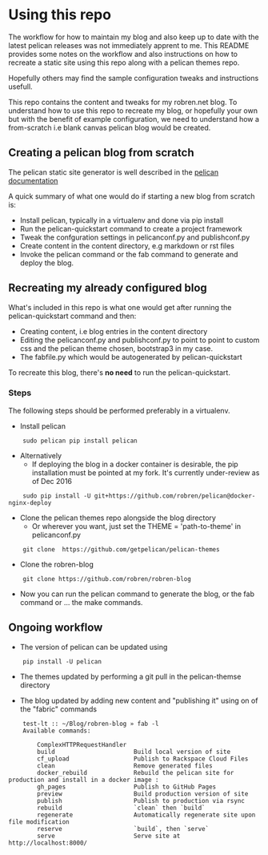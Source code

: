# Using this repo

The workflow for how to maintain my blog and also keep up to date with the
latest pelican releases was not immediately apprent to me. This README
provides some notes on the workflow and also instructions on how to recreate
a static site using this repo along with a pelican themes repo.

Hopefully others may find the sample configuration tweaks and instructions
usefull.

This repo contains the content and tweaks for my robren.net blog. To
understand how to use this repo to recreate my blog, or hopefully your own but
with the benefit of example configuration, we need to understand how a
from-scratch i.e blank canvas  pelican blog would be created.

## Creating a  pelican blog from scratch

The pelican static site generator is well described in the [pelican documentation](http://docs.getpelican.com/en/3.7.0/index.html)

A quick summary of what one would do if starting a new blog from scratch is:

- Install pelican, typically in a virtualenv and done via pip install
- Run the pelican-quickstart command to create a project framework
- Tweak the confguration settings in pelicanconf.py and publishconf.py
- Create content in the content directory, e.g markdown or rst files
- Invoke the pelican command or the fab command to generate and deploy the
  blog.

## Recreating my already configured blog

What's included in this repo is what one would get after running the
pelican-quickstart command and then:

- Creating content, i.e blog entries in the content directory
- Editing the pelicanconf.py and publishconf.py to point to point to custom
  css and the pelican theme chosen, bootstrap3 in my case.
- The fabfile.py which would be autogenerated by pelican-quickstart

To recreate this blog, there's **no need** to run the pelican-quickstart.

### Steps

The following steps should be performed preferably in a virtualenv.

- Install pelican 
```shell
    sudo pelican pip install pelican
```

- Alternatively
    - If deploying the blog in a docker container is desirable, the pip
    installation must be pointed at my fork. It's currently under-review as of Dec 2016 

```shell
    sudo pip install -U git+https://github.com/robren/pelican@docker-nginx-deploy
```

- Clone the pelican themes repo alongside the  blog directory
  - Or wherever you want, just set the THEME = 'path-to-theme' in pelicanconf.py

```shell
    git clone  https://github.com/getpelican/pelican-themes 
```

- Clone the robren-blog
```shell
    git clone https://github.com/robren/robren-blog
```

- Now you can run the pelican command to generate the blog, or the fab command
  or ... the make commands.

## Ongoing workflow

- The version of pelican can be updated using

```shell
    pip install -U pelican
```

- The themes updated by performing a git pull in the pelican-themse directory

- The blog updated by adding new content and "publishing it" using on of the "fabric" commands

```shell
	test-lt :: ~/Blog/robren-blog » fab -l
	Available commands:

		ComplexHTTPRequestHandler
		build                      Build local version of site
		cf_upload                  Publish to Rackspace Cloud Files
		clean                      Remove generated files
		docker_rebuild             Rebuild the pelican site for production and install in a docker image :
		gh_pages                   Publish to GitHub Pages
		preview                    Build production version of site
		publish                    Publish to production via rsync
		rebuild                    `clean` then `build`
		regenerate                 Automatically regenerate site upon file modification
		reserve                    `build`, then `serve`
		serve                      Serve site at http://localhost:8000/
```




